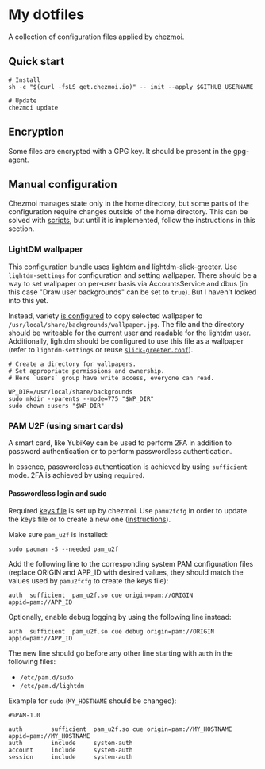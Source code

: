 # My dotfiles

A collection of configuration files applied by [chezmoi].

## Quick start

```shell
# Install
sh -c "$(curl -fsLS get.chezmoi.io)" -- init --apply $GITHUB_USERNAME
```

```shell
# Update
chezmoi update
```

## Encryption

Some files are encrypted with a GPG key.
It should be present in the gpg-agent.

## Manual configuration

Chezmoi manages state only in the home directory,
but some parts of the configuration require changes outside of the home directory.
This can be solved with [scripts](https://www.chezmoi.io/user-guide/use-scripts-to-perform-actions/),
but until it is implemented, follow the instructions in this section.

### LightDM wallpaper

This configuration bundle uses lightdm and lightdm-slick-greeter. Use `lightdm-settings` for configuration and setting
wallpaper. There should be a way to set wallpaper on per-user basis via AccountsService and dbus (in this case "Draw
user backgrounds" can be set to `true`). But I haven't looked into this yet.

Instead, variety [is configured](https://github.com/Zebradil/dotfiles/blob/380fcaa817738056ce83cc7beb730de08663348c/src/private_dot_config/variety/scripts/executable_set_wallpaper#L289-L291)
to copy selected wallpaper to `/usr/local/share/backgrounds/wallpaper.jpg`. The file and the directory should be
writeable for the current user and readable for the lightdm user. Additionally, lightdm should be configured to use this
file as a wallpaper (refer to `lightdm-settings` or reuse [`slick-greeter.conf`](./snippets/slick-greeter.conf)).

```shell
# Create a directory for wallpapers.
# Set appropriate permissions and ownership.
# Here `users` group have write access, everyone can read.

WP_DIR=/usr/local/share/backgrounds
sudo mkdir --parents --mode=775 "$WP_DIR"
sudo chown :users "$WP_DIR"
```

### PAM U2F (using smart cards)

A smart card, like YubiKey can be used to perform 2FA in addition to password authentication or to perform passwordless
authentication.

In essence, passwordless authentication is achieved by using `sufficient` mode. 2FA is achieved by using `required`.

#### Passwordless login and sudo

Required [keys file](./src/private_dot_config/Yubico/encrypted_u2f_keys.asc) is set up by chezmoi.
Use `pamu2fcfg` in order to update the keys file or to create a new one
([instructions](https://github.com/Yubico/pam-u2f#registration)).

Make sure `pam_u2f` is installed:

```shell
sudo pacman -S --needed pam_u2f
```

Add the following line to the corresponding system PAM configuration files (replace ORIGIN and APP_ID with desired
values, they should match the values used by `pamu2fcfg` to create the keys file):

```shell
auth  sufficient  pam_u2f.so cue origin=pam://ORIGIN appid=pam://APP_ID
```

Optionally, enable debug logging by using the following line instead:

```shell
auth  sufficient  pam_u2f.so cue debug origin=pam://ORIGIN appid=pam://APP_ID
```

The new line should go before any other line starting with `auth` in the following files:

- `/etc/pam.d/sudo`
- `/etc/pam.d/lightdm`

Example for `sudo` (`MY_HOSTNAME` should be changed):

```
#%PAM-1.0

auth		sufficient	pam_u2f.so cue origin=pam://MY_HOSTNAME appid=pam://MY_HOSTNAME
auth		include		system-auth
account		include		system-auth
session		include		system-auth
```

[chezmoi]: https://chezmoi.io
